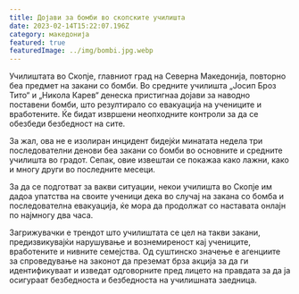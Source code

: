 ```yaml
---
title: Дојави за бомби во скопските училишта
date: 2023-02-14T15:22:07.196Z
category: македонија
featured: true
featuredImage: ../img/bombi.jpg.webp
---
```


Училиштата во Скопје, главниот град на Северна Македонија, повторно беа предмет на закани со бомби. Во средните училишта „Јосип Броз Тито“ и „Никола Карев“ денеска пристигнаа дојави за наводно поставени бомби, што резултирало со евакуација на учениците и вработените. Ќе бидат извршени неопходните контроли за да се обезбеди безбедност на сите.

За жал, ова не е изолиран инцидент бидејќи минатата недела три последователни денови беа закани со бомби во основните и средните училишта во градот. Сепак, овие извештаи се покажаа како лажни, како и многу други во последните месеци.

За да се подготват за вакви ситуации, некои училишта во Скопје им дадоа упатства на своите ученици дека во случај на закана со бомба и последователна евакуација, ќе мора да продолжат со наставата онлајн по најмногу два часа.

Загрижувачки е трендот што училиштата се цел на такви закани, предизвикувајќи нарушување и вознемиреност кај учениците, вработените и нивните семејства. Од суштинско значење е агенциите за спроведување на законот да преземат брза акција за да ги идентификуваат и изведат одговорните пред лицето на правдата за да ја осигураат безбедноста и безбедноста на училишната заедница.
